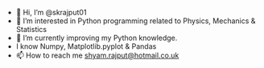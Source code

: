 - 👋 Hi, I’m @skrajput01
- 👀 I’m interested in Python programming related to Physics, Mechanics & Statistics
- 🌱 I’m currently improving my Python knowledge.
- I know Numpy, Matplotlib.pyplot & Pandas
- 📫 How to reach me shyam.rajput@hotmail.co.uk

<!---
skrajput01/skrajput01 is a ✨ special ✨ repository because its `README.md` (this file) appears on your GitHub profile.
You can click the Preview link to take a look at your changes.
--->
